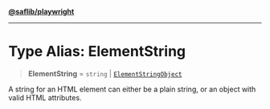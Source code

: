 [**@saflib/playwright**](../index.md)

---

# Type Alias: ElementString

> **ElementString** = `string` \| [`ElementStringObject`](../interfaces/ElementStringObject.md)

A string for an HTML element can either be a plain string, or an object with valid HTML attributes.
